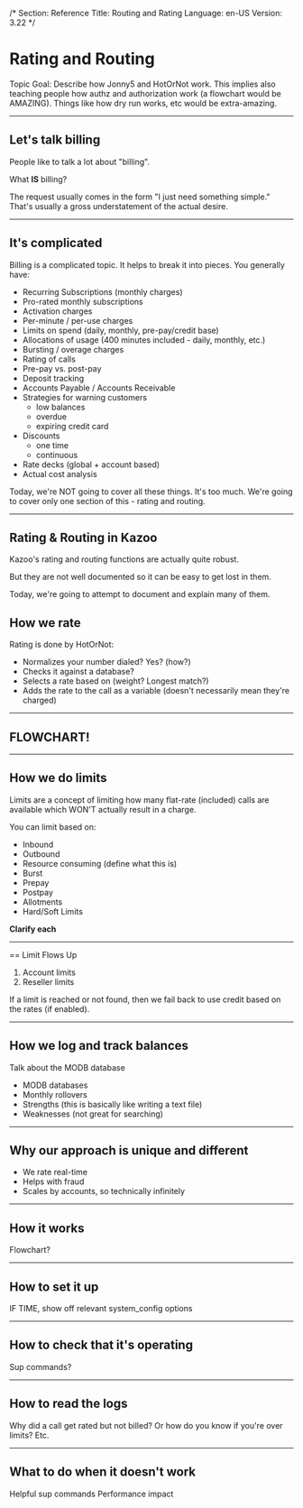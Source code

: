 /*
Section: Reference
Title: Routing and Rating
Language: en-US
Version: 3.22
*/

# Rating and Routing

Topic Goal: Describe how Jonny5 and HotOrNot work. This implies also teaching people how authz and authorization work (a flowchart would be AMAZING). Things like how dry run works, etc would be extra-amazing.

-----

## Let's talk billing

People like to talk a lot about "billing".

What **IS** billing?

The request usually comes in the form "I just need something simple." That's usually a gross understatement of the actual desire.

-----

## It's complicated

Billing is a complicated topic. It helps to break it into pieces. You generally have:

* Recurring Subscriptions (monthly charges)
* Pro-rated monthly subscriptions
* Activation charges
* Per-minute / per-use charges
* Limits on spend (daily, monthly, pre-pay/credit base)
* Allocations of usage (400 minutes included - daily, monthly, etc.)
* Bursting / overage charges
* Rating of calls
* Pre-pay vs. post-pay
* Deposit tracking
* Accounts Payable / Accounts Receivable
* Strategies for warning customers
  * low balances
  * overdue
  * expiring credit card
* Discounts
  * one time
  * continuous
* Rate decks (global + account based)
* Actual cost analysis

Today, we're NOT going to cover all these things. It's too much. We're going to cover only one section of this - rating and routing.

-----

## Rating & Routing in Kazoo

Kazoo's rating and routing functions are actually quite robust.

But they are not well documented so it can be easy to get lost in them.

Today, we're going to attempt to document and explain many of them.

## How we rate

Rating is done by HotOrNot:

* Normalizes your number dialed? Yes? (how?)
* Checks it against a database?
* Selects a rate based on (weight? Longest match?)
* Adds the rate to the call as a variable (doesn't necessarily mean they're charged)

-----

## FLOWCHART!

-----

## How we do limits

Limits are a concept of limiting how many flat-rate (included) calls are available which WON'T actually result in a charge.

You can limit based on:

* Inbound
* Outbound
* Resource consuming (define what this is)
* Burst
* Prepay
* Postpay
* Allotments
* Hard/Soft Limits

__Clarify each__

-----

== Limit Flows Up

1. Account limits
2. Reseller limits

If a limit is reached or not found, then we fail back to use credit based on the
rates (if enabled).

-----

## How we log and track balances

Talk about the MODB database

* MODB databases
* Monthly rollovers
* Strengths (this is basically like writing a text file)
* Weaknesses (not great for searching)

-----

## Why our approach is unique and different

* We rate real-time
* Helps with fraud
* Scales by accounts, so technically infinitely

-----

## How it works

Flowchart?

-----

## How to set it up

IF TIME, show off relevant system_config options

-----

## How to check that it's operating

Sup commands?

-----

## How to read the logs

Why did a call get rated but not billed?
Or how do you know if you're over limits?
Etc.

-----

## What to do when it doesn't work

Helpful sup commands
Performance impact
